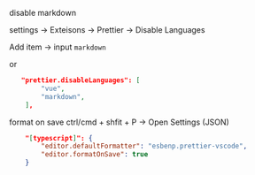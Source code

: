 

disable markdown

settings -> Exteisons -> Prettier -> Disable Languages

Add item -> input `markdown`


or

```json
   "prettier.disableLanguages": [
        "vue",
        "markdown",
    ],
```


format on save
ctrl/cmd + shfit + P -> Open Settings (JSON)
```json
    "[typescript]": {
        "editor.defaultFormatter": "esbenp.prettier-vscode",
        "editor.formatOnSave": true
    }
```
